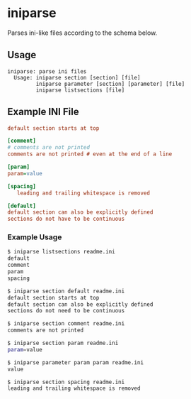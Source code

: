 # iniparse
Parses ini-like files according to the schema below.

## Usage
```
iniparse: parse ini files
  Usage: iniparse section [section] [file]
         iniparse parameter [section] [parameter] [file]
         iniparse listsections [file]
```

## Example INI File
```ini
default section starts at top

[comment]
# comments are not printed
comments are not printed # even at the end of a line

[param]
param=value

[spacing]
   leading and trailing whitespace is removed

[default]
default section can also be explicitly defined
sections do not have to be continuous
```

### Example Usage
```sh
$ iniparse listsections readme.ini
default
comment
param
spacing
```
```sh
$ iniparse section default readme.ini
default section starts at top
default section can also be explicitly defined
sections do not need to be continuous
```
```sh
$ iniparse section comment readme.ini
comments are not printed
```
```sh
$ iniparse section param readme.ini
param=value

$ iniparse parameter param param readme.ini
value
```
```sh
$ iniparse section spacing readme.ini
leading and trailing whitespace is removed
```
